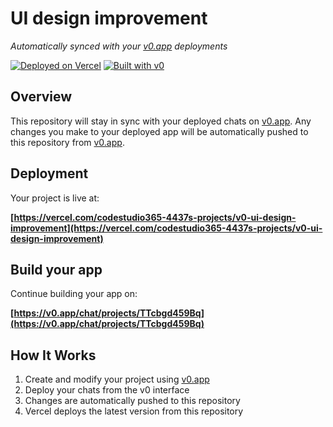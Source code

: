 # UI design improvement

*Automatically synced with your [v0.app](https://v0.app) deployments*

[![Deployed on Vercel](https://img.shields.io/badge/Deployed%20on-Vercel-black?style=for-the-badge&logo=vercel)](https://vercel.com/codestudio365-4437s-projects/v0-ui-design-improvement)
[![Built with v0](https://img.shields.io/badge/Built%20with-v0.app-black?style=for-the-badge)](https://v0.app/chat/projects/TTcbgd459Bq)

## Overview

This repository will stay in sync with your deployed chats on [v0.app](https://v0.app).
Any changes you make to your deployed app will be automatically pushed to this repository from [v0.app](https://v0.app).

## Deployment

Your project is live at:

**[https://vercel.com/codestudio365-4437s-projects/v0-ui-design-improvement](https://vercel.com/codestudio365-4437s-projects/v0-ui-design-improvement)**

## Build your app

Continue building your app on:

**[https://v0.app/chat/projects/TTcbgd459Bq](https://v0.app/chat/projects/TTcbgd459Bq)**

## How It Works

1. Create and modify your project using [v0.app](https://v0.app)
2. Deploy your chats from the v0 interface
3. Changes are automatically pushed to this repository
4. Vercel deploys the latest version from this repository